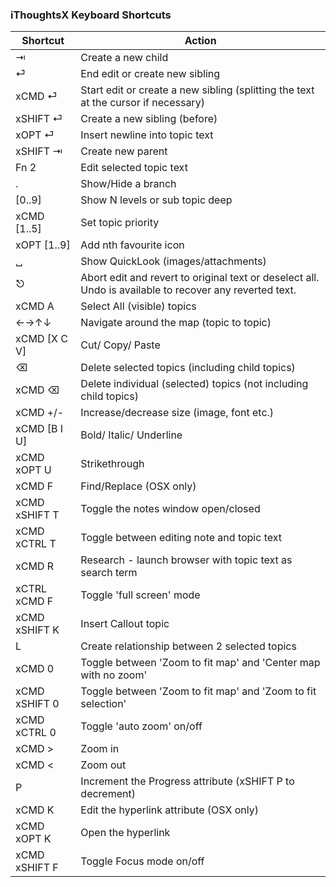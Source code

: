 ### iThoughtsX Keyboard Shortcuts

| Shortcut | Action |
| --|--|
| ⇥ | Create a new child |
| ⏎ | End edit or create new sibling |
| xCMD ⏎ | Start edit or create a new sibling (splitting the text at the cursor if necessary) |
| xSHIFT ⏎ | Create a new sibling (before) |
| xOPT ⏎ | Insert newline into topic text |
| xSHIFT ⇥ | Create new parent |
| Fn 2 | Edit selected topic text |
| . | Show/Hide a branch |
| [0..9] | Show N levels or sub topic deep |
| xCMD [1..5] | Set topic priority |
| xOPT [1..9] | Add nth favourite icon |
| ␣ | Show QuickLook (images/attachments) |
| ⎋ | Abort edit and revert to original text or deselect all. Undo is available to recover any reverted text. |
| xCMD A | Select All (visible) topics |
| ←→↑↓ | Navigate around the map (topic to topic) |
| xCMD [X C V] | Cut/ Copy/ Paste |
| ⌫ | Delete selected topics (including child topics) |
| xCMD ⌫ | Delete individual (selected) topics (not including child topics) |
| xCMD +/- | Increase/decrease size (image, font etc.) |
| xCMD [B I U] | Bold/ Italic/ Underline |
| xCMD xOPT U | Strikethrough |
| xCMD F | Find/Replace (OSX only) |
| xCMD xSHIFT T | Toggle the notes window open/closed |
| xCMD xCTRL T | Toggle between editing note and topic text |
| xCMD R | Research - launch browser with topic text as search term |
| xCTRL xCMD F | Toggle 'full screen' mode |
| xCMD xSHIFT K | Insert Callout topic |
| L | Create relationship between 2 selected topics |
| xCMD 0 | Toggle between 'Zoom to fit map' and 'Center map with no zoom' |
| xCMD xSHIFT 0 | Toggle between 'Zoom to fit map' and 'Zoom to fit selection' |
| xCMD xCTRL 0 | Toggle 'auto zoom' on/off |
| xCMD > | Zoom in |
| xCMD < | Zoom out |
| P | Increment the Progress attribute (xSHIFT P to decrement) |
| xCMD K | Edit the hyperlink attribute (OSX only) |
| xCMD xOPT K | Open the hyperlink |
| xCMD xSHIFT F | Toggle Focus mode on/off |
